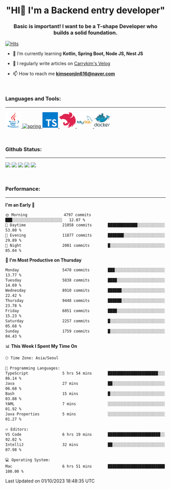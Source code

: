 <h1 align="center">"HI👋 I'm a Backend entry developer" </h1>
<h3 align="center">Basic is important! I want to be a T-shape Developer who builds a solid foundation.</h3>

[![Hits](https://hits.seeyoufarm.com/api/count/incr/badge.svg?url=https%3A%2F%2Fgithub.com%2Fgimseonjin&count_bg=%2318BFE5&title_bg=%23555555&icon=ko-fi.svg&icon_color=%23E7E7E7&title=hits&edge_flat=false)](https://hits.seeyoufarm.com)

- 🌱 I’m currently learning **Kotlin, Spring Boot, Node JS, Nest JS**

- 📝 I regularly write articles on [Carrykim's Velog](https://velog.io/@carrykim)

- 📫 How to reach me **kimseonjin616@naver.com**

<br/>

<h3 align="left">Languages and Tools:</h3>

***

<p align="left"> 
 <a href="https://www.java.com" target="_blank" rel="noreferrer"> <img src="https://raw.githubusercontent.com/devicons/devicon/master/icons/java/java-original.svg" alt="java" width="10%" height="10%"/> </a>
 <a href="https://spring.io/" target="_blank" rel="noreferrer"> <img src="https://www.vectorlogo.zone/logos/springio/springio-icon.svg" alt="spring" width="10%" height="10%"/> </a>
  <a href="https://www.typescriptlang.org/" target="_blank" rel="noreferrer"> <img src="https://raw.githubusercontent.com/devicons/devicon/master/icons/typescript/typescript-original.svg" alt="typescript" width="10%" height="10%"/> </a>
<a href="https://nestjs.com/" target="_blank" rel="noreferrer"> <img src="https://raw.githubusercontent.com/devicons/devicon/master/icons/nestjs/nestjs-plain.svg" alt="nestjs" width="10%" height="10%"/> </a> 
<a href="https://www.mysql.com/" target="_blank" rel="noreferrer"> <img src="https://raw.githubusercontent.com/devicons/devicon/master/icons/mysql/mysql-original-wordmark.svg" alt="mysql" width="10%" height="10%"/>  </a>
 <a href="https://www.docker.com/" target="_blank" rel="noreferrer"> <img src="https://raw.githubusercontent.com/devicons/devicon/master/icons/docker/docker-original-wordmark.svg" alt="docker" width="10%" height="10%"/> </a>
 </p>
</p>

<br/>

<h3 align="left">Github Status:</h3>

***

![](http://github-profile-summary-cards.vercel.app/api/cards/profile-details?username=gimseonjin&theme=nord_bright)
![](http://github-profile-summary-cards.vercel.app/api/cards/repos-per-language?username=gimseonjin&theme=nord_bright)
![](http://github-profile-summary-cards.vercel.app/api/cards/most-commit-language?username=gimseonjin&theme=nord_bright)
![](http://github-profile-summary-cards.vercel.app/api/cards/stats?username=gimseonjin&theme=nord_bright)
![](http://github-profile-summary-cards.vercel.app/api/cards/productive-time?username=gimseonjin&theme=nord_bright&utcOffset=8)


<br/>

<h3 align="left">Performance:</h3>

***

<!--START_SECTION:waka-->
**I'm an Early 🐤** 

```text
🌞 Morning                4797 commits        ███░░░░░░░░░░░░░░░░░░░░░░   12.07 % 
🌆 Daytime                21058 commits       █████████████░░░░░░░░░░░░   53.00 % 
🌃 Evening                11877 commits       ███████░░░░░░░░░░░░░░░░░░   29.89 % 
🌙 Night                  2001 commits        █░░░░░░░░░░░░░░░░░░░░░░░░   05.04 % 
```
📅 **I'm Most Productive on Thursday** 

```text
Monday                   5470 commits        ███░░░░░░░░░░░░░░░░░░░░░░   13.77 % 
Tuesday                  5838 commits        ████░░░░░░░░░░░░░░░░░░░░░   14.69 % 
Wednesday                8910 commits        ██████░░░░░░░░░░░░░░░░░░░   22.42 % 
Thursday                 9448 commits        ██████░░░░░░░░░░░░░░░░░░░   23.78 % 
Friday                   6051 commits        ████░░░░░░░░░░░░░░░░░░░░░   15.23 % 
Saturday                 2257 commits        █░░░░░░░░░░░░░░░░░░░░░░░░   05.68 % 
Sunday                   1759 commits        █░░░░░░░░░░░░░░░░░░░░░░░░   04.43 % 
```


📊 **This Week I Spent My Time On** 

```text
🕑︎ Time Zone: Asia/Seoul

💬 Programming Languages: 
TypeScript               5 hrs 54 mins       ██████████████████████░░░   86.14 % 
Java                     27 mins             ██░░░░░░░░░░░░░░░░░░░░░░░   06.68 % 
Bash                     15 mins             █░░░░░░░░░░░░░░░░░░░░░░░░   03.88 % 
YAML                     7 mins              ░░░░░░░░░░░░░░░░░░░░░░░░░   01.92 % 
Java Properties          5 mins              ░░░░░░░░░░░░░░░░░░░░░░░░░   01.27 % 

🔥 Editors: 
VS Code                  6 hrs 19 mins       ███████████████████████░░   92.02 % 
IntelliJ                 32 mins             ██░░░░░░░░░░░░░░░░░░░░░░░   07.98 % 

💻 Operating System: 
Mac                      6 hrs 51 mins       █████████████████████████   100.00 % 
```


 Last Updated on 01/10/2023 18:48:35 UTC
<!--END_SECTION:waka-->

<div align="center">
  
